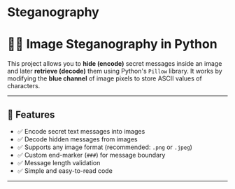 # Steganography

# 🕵️‍♂️ Image Steganography in Python

This project allows you to **hide (encode)** secret messages inside an image and later **retrieve (decode)** them using Python's `Pillow` library. It works by modifying the **blue channel** of image pixels to store ASCII values of characters.

---

## 🔧 Features

- ✅ Encode secret text messages into images
- ✅ Decode hidden messages from images
- ✅ Supports any image format (recommended: `.png` or `.jpeg`)
- ✅ Custom end-marker (`###`) for message boundary
- ✅ Message length validation
- ✅ Simple and easy-to-read code

---


